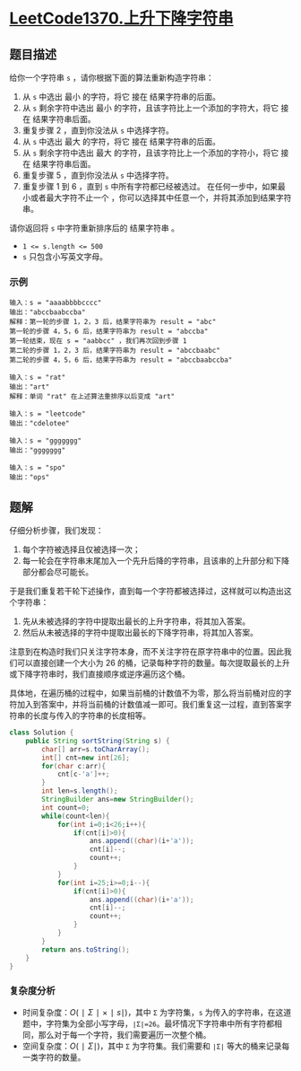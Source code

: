 # [LeetCode1370.上升下降字符串](https://leetcode-cn.com/problems/increasing-decreasing-string/)
## 题目描述
给你一个字符串 `s` ，请你根据下面的算法重新构造字符串：

1. 从 `s` 中选出 最小 的字符，将它 接在 结果字符串的后面。
2. 从 `s` 剩余字符中选出 最小 的字符，且该字符比上一个添加的字符大，将它 接在 结果字符串后面。
3. 重复步骤 2 ，直到你没法从 `s` 中选择字符。
4. 从 `s` 中选出 最大 的字符，将它 接在 结果字符串的后面。
5. 从 `s` 剩余字符中选出 最大 的字符，且该字符比上一个添加的字符小，将它 接在 结果字符串后面。
6. 重复步骤 5 ，直到你没法从 `s` 中选择字符。
7. 重复步骤 1 到 6 ，直到 `s` 中所有字符都已经被选过。
在任何一步中，如果最小或者最大字符不止一个 ，你可以选择其中任意一个，并将其添加到结果字符串。

请你返回将 `s` 中字符重新排序后的 结果字符串 。

- `1 <= s.length <= 500`
- `s` 只包含小写英文字母。

### 示例
```
输入：s = "aaaabbbbcccc"
输出："abccbaabccba"
解释：第一轮的步骤 1，2，3 后，结果字符串为 result = "abc"
第一轮的步骤 4，5，6 后，结果字符串为 result = "abccba"
第一轮结束，现在 s = "aabbcc" ，我们再次回到步骤 1
第二轮的步骤 1，2，3 后，结果字符串为 result = "abccbaabc"
第二轮的步骤 4，5，6 后，结果字符串为 result = "abccbaabccba"
```
```
输入：s = "rat"
输出："art"
解释：单词 "rat" 在上述算法重排序以后变成 "art"
```
```
输入：s = "leetcode"
输出："cdelotee"
```
```
输入：s = "ggggggg"
输出："ggggggg"
```
```
输入：s = "spo"
输出："ops"
```
## 题解
仔细分析步骤，我们发现：

1. 每个字符被选择且仅被选择一次；
2. 每一轮会在字符串末尾加入一个先升后降的字符串，且该串的上升部分和下降部分都会尽可能长。

于是我们重复若干轮下述操作，直到每一个字符都被选择过，这样就可以构造出这个字符串：

1. 先从未被选择的字符中提取出最长的上升字符串，将其加入答案。
2. 然后从未被选择的字符中提取出最长的下降字符串，将其加入答案。

注意到在构造时我们只关注字符本身，而不关注字符在原字符串中的位置。因此我们可以直接创建一个大小为 26 的桶，记录每种字符的数量。每次提取最长的上升或下降字符串时，我们直接顺序或逆序遍历这个桶。

具体地，在遍历桶的过程中，如果当前桶的计数值不为零，那么将当前桶对应的字符加入到答案中，并将当前桶的计数值减一即可。我们重复这一过程，直到答案字符串的长度与传入的字符串的长度相等。

```java
class Solution {
    public String sortString(String s) {
        char[] arr=s.toCharArray();
        int[] cnt=new int[26];
        for(char c:arr){
            cnt[c-'a']++;
        }
        int len=s.length();
        StringBuilder ans=new StringBuilder();
        int count=0;
        while(count<len){
            for(int i=0;i<26;i++){
                if(cnt[i]>0){
                    ans.append((char)(i+'a'));
                    cnt[i]--;
                    count++;
                }
            }
            for(int i=25;i>=0;i--){
                if(cnt[i]>0){
                    ans.append((char)(i+'a'));
                    cnt[i]--;
                    count++;
                }
            }
        }
        return ans.toString();
    }
}
```
### 复杂度分析
- 时间复杂度：$O(∣Σ∣×∣s∣)$，其中 `Σ` 为字符集，`s` 为传入的字符串，在这道题中，字符集为全部小写字母，`∣Σ∣=26`。最坏情况下字符串中所有字符都相同，那么对于每一个字符，我们需要遍历一次整个桶。
- 空间复杂度：$O(∣Σ∣)$，其中 `Σ` 为字符集。我们需要和 `∣Σ∣` 等大的桶来记录每一类字符的数量。
